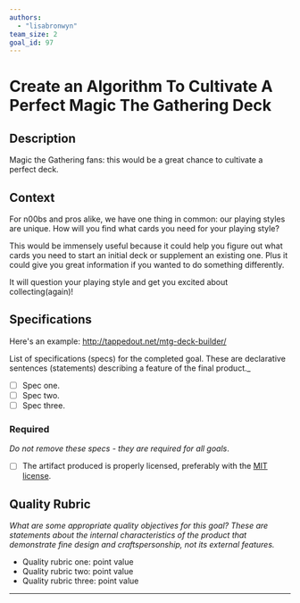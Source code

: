 ```yaml
---
authors:
  - "lisabronwyn"
team_size: 2
goal_id: 97
---
```


# Create an Algorithm To Cultivate A Perfect Magic The Gathering Deck

## Description

Magic the Gathering fans: this would be a great chance to cultivate a perfect deck.
## Context

For n00bs and pros alike, we have one thing in common: our playing styles are unique. How will you find what cards you need for your playing style? 

This would be immensely useful because it could help you figure out what cards you need to start an initial deck or supplement an existing one. Plus it could give you great information if you wanted to do something differently.

It will question your playing style and get you excited about collecting(again)!
## Specifications

Here's an example: http://tappedout.net/mtg-deck-builder/

List of specifications (specs) for the completed goal. These are declarative sentences (statements) describing a feature of the final product._
- [ ] Spec one.
- [ ] Spec two.
- [ ] Spec three.
### Required

_Do not remove these specs - they are required for all goals_.
- [ ] The artifact produced is properly licensed, preferably with the [MIT license](https://opensource.org/licenses/MIT).
## Quality Rubric

_What are some appropriate quality objectives for this goal? These are statements about the internal characteristics of the product that demonstrate fine design and craftspersonship, not its external features._
- Quality rubric one: point value
- Quality rubric two: point value
- Quality rubric three: point value

---





